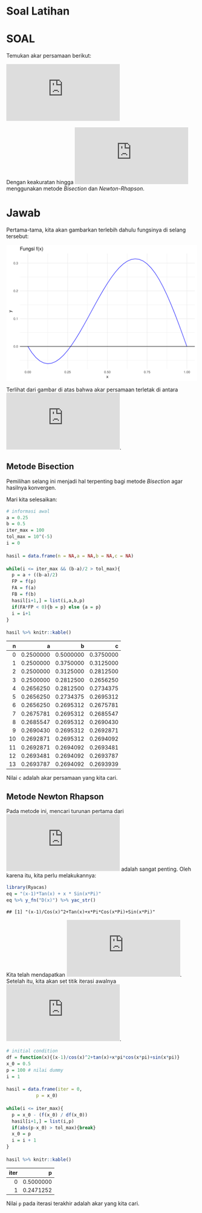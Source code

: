 Soal Latihan
================

# SOAL

Temukan akar persamaan berikut:

  
![(x-1) \\tan{x} + x \\sin{\\pi x} = 0, x \\in
\[0,1\]](https://latex.codecogs.com/png.latex?%28x-1%29%20%5Ctan%7Bx%7D%20%2B%20x%20%5Csin%7B%5Cpi%20x%7D%20%3D%200%2C%20x%20%5Cin%20%5B0%2C1%5D
"(x-1) \\tan{x} + x \\sin{\\pi x} = 0, x \\in [0,1]")  

Dengan keakuratan hingga
![10^{-5}](https://latex.codecogs.com/png.latex?10%5E%7B-5%7D "10^{-5}")
menggunakan metode *Bisection* dan *Newton-Rhapson*.

# Jawab

Pertama-tama, kita akan gambarkan terlebih dahulu fungsinya di selang
tersebut:

<img src="readme_files/figure-gfm/unnamed-chunk-2-1.png" width="672" style="display: block; margin: auto;" />

Terlihat dari gambar di atas bahwa akar persamaan terletak di antara
![\[0.25,0.5\]](https://latex.codecogs.com/png.latex?%5B0.25%2C0.5%5D
"[0.25,0.5]").

## Metode Bisection

Pemilihan selang ini menjadi hal terpenting bagi metode *Bisection* agar
hasilnya konvergen.

Mari kita selesaikan:

``` r
# informasi awal
a = 0.25
b = 0.5
iter_max = 100
tol_max = 10^(-5)
i = 0

hasil = data.frame(n = NA,a = NA,b = NA,c = NA)

while(i <= iter_max && (b-a)/2 > tol_max){
  p = a + ((b-a)/2)
  FP = f(p)
  FA = f(a)
  FB = f(b)
  hasil[i+1,] = list(i,a,b,p)
  if(FA*FP < 0){b = p} else {a = p}
  i = i+1
}

hasil %>% knitr::kable()
```

|  n |         a |         b |         c |
| -: | --------: | --------: | --------: |
|  0 | 0.2500000 | 0.5000000 | 0.3750000 |
|  1 | 0.2500000 | 0.3750000 | 0.3125000 |
|  2 | 0.2500000 | 0.3125000 | 0.2812500 |
|  3 | 0.2500000 | 0.2812500 | 0.2656250 |
|  4 | 0.2656250 | 0.2812500 | 0.2734375 |
|  5 | 0.2656250 | 0.2734375 | 0.2695312 |
|  6 | 0.2656250 | 0.2695312 | 0.2675781 |
|  7 | 0.2675781 | 0.2695312 | 0.2685547 |
|  8 | 0.2685547 | 0.2695312 | 0.2690430 |
|  9 | 0.2690430 | 0.2695312 | 0.2692871 |
| 10 | 0.2692871 | 0.2695312 | 0.2694092 |
| 11 | 0.2692871 | 0.2694092 | 0.2693481 |
| 12 | 0.2693481 | 0.2694092 | 0.2693787 |
| 13 | 0.2693787 | 0.2694092 | 0.2693939 |

Nilai `c` adalah akar persamaan yang kita cari.

## Metode Newton Rhapson

Pada metode ini, mencari turunan pertama dari
![f(x)](https://latex.codecogs.com/png.latex?f%28x%29 "f(x)") adalah
sangat penting. Oleh karena itu, kita perlu melakukannya:

``` r
library(Ryacas)
eq = "(x-1)*Tan(x) + x * Sin(x*Pi)"
eq %>% y_fn("D(x)") %>% yac_str()
```

    ## [1] "(x-1)/Cos(x)^2+Tan(x)+x*Pi*Cos(x*Pi)+Sin(x*Pi)"

Kita telah mendapatkan
![f'(x)](https://latex.codecogs.com/png.latex?f%27%28x%29 "f'(x)").
Setelah itu, kita akan set titik iterasi awalnya ![x\_0
= 0.5](https://latex.codecogs.com/png.latex?x_0%20%3D%200.5
"x_0 = 0.5").

``` r
# initial condition
df = function(x){(x-1)/cos(x)^2+tan(x)+x*pi*cos(x*pi)+sin(x*pi)}
x_0 = 0.5
p = 100 # nilai dummy
i = 1

hasil = data.frame(iter = 0,
           p = x_0)

while(i <= iter_max){
  p = x_0 - (f(x_0) / df(x_0))
  hasil[i+1,] = list(i,p)
  if(abs(p-x_0) > tol_max){break}
  x_0 = p
  i = i + 1
}

hasil %>% knitr::kable()
```

| iter |         p |
| ---: | --------: |
|    0 | 0.5000000 |
|    1 | 0.2471252 |

Nilai `p` pada iterasi terakhir adalah akar yang kita cari.
